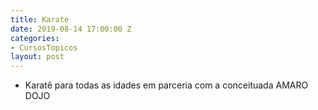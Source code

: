 ```yaml
---
title: Karate
date: 2019-08-14 17:00:00 Z
categories:
- CursosTopicos
layout: post
---
```


- Karatê para todas as idades em parceria com a conceituada AMARO DOJO